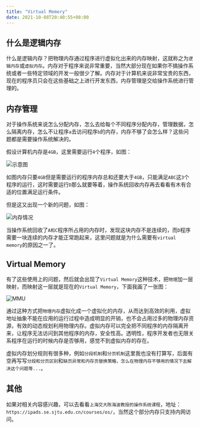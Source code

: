 ```yaml
---
title: "Virtual Memory"
date: 2021-10-08T20:40:55+08:00
---
```


## 什么是逻辑内存

什么是逻辑内存？把物理内存通过程序进行虚拟化出来的内存映射，这就称之为`逻辑内存`或`虚拟内存`。内存对于程序来说非常重要，当然大部分现在如果你不搞操作系统或者一些特定领域的开发一般很少了解。内存对于计算机来说非常宝贵的东西，现在的程序员只会在这些基础之上进行开发东西，内存管理是交给操作系统进行管理的。

## 内存管理

对于操作系统来说怎么分配内存，怎么去给每个不同程序分配内存，管理数据，怎么隔离内存，怎么不让程序`a`去访问程序`b`的内存，内存不够了会怎么样？这些问题都是需要操作系统解决的。

假设计算机内存是`4GB`，这里需要运行`4`个程序，如图：

![示意图](https://tva1.sinaimg.cn/large/008i3skNgy1gv856r4smhj60g50bg74p02.jpg)


如图内存只要`4GB`但是需要运行的程序内存总和还要大于`4GB`，只能满足`ABC`这`3`个程序的运行，这时需要运行`D`那么就要等着，操作系统回收内存再去看看有木有合适的位置满足运行条件。

但是这又出现一个新的问题，如图：

![内存情况](https://tva1.sinaimg.cn/large/008i3skNgy1gv85cu4f08j606605cglk02.jpg)

当操作系统回收了`A和C`程序所占用的内存时，发现这块内存不是连续的，而`D`程序需要一块连续的内存才能正常跑起来，这里问题就是为什么需要有`virtual memory`的原因之一了。


## Virtual Memory
有了这些使用上的问题，然后就会出现了`Virtual Memory`这种技术，把`物理`加一层映射，而映射这一层就是现在的`Virtual Memory`，下面我画了一张图：

![MMU](https://tva1.sinaimg.cn/large/008i3skNgy1gv85ogr9ylj60g506uwer02.jpg)


通过这种方式把`物理内存`虚拟化成一个虚拟化的内存，从而达到高效的利用，虚拟地址抽象不能在应用的运行过程中造成明显的开销，也不会占用过多的物理内存资源，有效的动态规划利用物理内存。虚拟内存可以完全把不同程序的内存隔离开来，让程序无法访问到其他程序的内存，安全性高。透明性，程序开发者也无限关系程序在运行的时候内存是否够用，感觉不到虚拟内存的存在。

虚拟内存划分规则有很多种，例如`分段机制`和`分页机制`这里我也没有打算写，后面有空再写写`分段和分页区别`和`缺页异常和内存页替换策略，怎么在物理内存不够用的情况下去解决这个问题等...`。

## 其他

如果对相关内容感兴趣，可以去看看`上海交大陈海波教授的操作系统课程`，地址：`https://ipads.se.sjtu.edu.cn/courses/os/`，当然这个部分内存只支持内网访问。